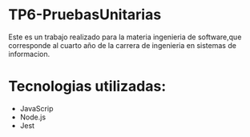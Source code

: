 # TP6-PruebasUnitarias
Este es un trabajo realizado para la materia ingenieria de software,que corresponde al cuarto año de la carrera de ingenieria en sistemas de informacion.
# Tecnologias utilizadas:
- JavaScrip
- Node.js
- Jest 
